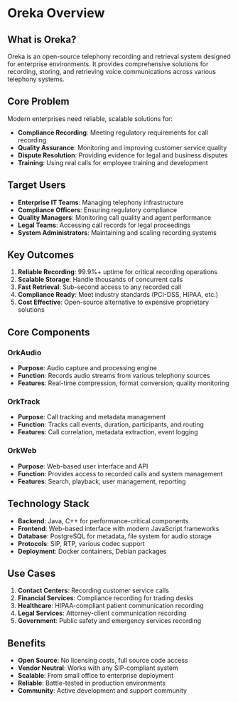 # Oreka Overview

## What is Oreka?

Oreka is an open-source telephony recording and retrieval system designed for enterprise environments. It provides comprehensive solutions for recording, storing, and retrieving voice communications across various telephony systems.

## Core Problem

Modern enterprises need reliable, scalable solutions for:
- **Compliance Recording**: Meeting regulatory requirements for call recording
- **Quality Assurance**: Monitoring and improving customer service quality
- **Dispute Resolution**: Providing evidence for legal and business disputes
- **Training**: Using real calls for employee training and development

## Target Users

- **Enterprise IT Teams**: Managing telephony infrastructure
- **Compliance Officers**: Ensuring regulatory compliance
- **Quality Managers**: Monitoring call quality and agent performance
- **Legal Teams**: Accessing call records for legal proceedings
- **System Administrators**: Maintaining and scaling recording systems

## Key Outcomes

1. **Reliable Recording**: 99.9%+ uptime for critical recording operations
2. **Scalable Storage**: Handle thousands of concurrent calls
3. **Fast Retrieval**: Sub-second access to any recorded call
4. **Compliance Ready**: Meet industry standards (PCI-DSS, HIPAA, etc.)
5. **Cost Effective**: Open-source alternative to expensive proprietary solutions

## Core Components

### OrkAudio
- **Purpose**: Audio capture and processing engine
- **Function**: Records audio streams from various telephony sources
- **Features**: Real-time compression, format conversion, quality monitoring

### OrkTrack
- **Purpose**: Call tracking and metadata management
- **Function**: Tracks call events, duration, participants, and routing
- **Features**: Call correlation, metadata extraction, event logging

### OrkWeb
- **Purpose**: Web-based user interface and API
- **Function**: Provides access to recorded calls and system management
- **Features**: Search, playback, user management, reporting

## Technology Stack

- **Backend**: Java, C++ for performance-critical components
- **Frontend**: Web-based interface with modern JavaScript frameworks
- **Database**: PostgreSQL for metadata, file system for audio storage
- **Protocols**: SIP, RTP, various codec support
- **Deployment**: Docker containers, Debian packages

## Use Cases

1. **Contact Centers**: Recording customer service calls
2. **Financial Services**: Compliance recording for trading desks
3. **Healthcare**: HIPAA-compliant patient communication recording
4. **Legal Services**: Attorney-client communication recording
5. **Government**: Public safety and emergency services recording

## Benefits

- **Open Source**: No licensing costs, full source code access
- **Vendor Neutral**: Works with any SIP-compliant system
- **Scalable**: From small office to enterprise deployment
- **Reliable**: Battle-tested in production environments
- **Community**: Active development and support community
